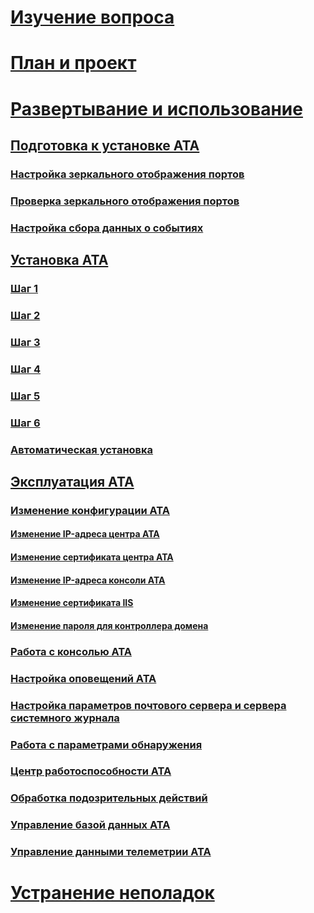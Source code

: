 # [Изучение вопроса](/advanced-threat-analytics/understand-explore/what-is-ata)
# [План и проект](/advanced-threat-analytics/plan-design/ata-capacity-planning)
# [Развертывание и использование](install-ata.md)
## [Подготовка к установке ATA](preinstall-ata.md)
### [Настройка зеркального отображения портов](configure-port-mirroring.md)
### [Проверка зеркального отображения портов](validate-port-mirroring.md)
### [Настройка сбора данных о событиях](configure-event-collection.md)
## [Установка ATA](install-ata.md)
### [Шаг 1](install-ata-step1.md)
### [Шаг 2](install-ata-step2.md)
### [Шаг 3](install-ata-step3.md)
### [Шаг 4](install-ata-step4.md)
### [Шаг 5](install-ata-step5.md)
### [Шаг 6](install-ata-step6.md)
### [Автоматическая установка](ata-silent-installation.md)
## [Эксплуатация ATA](operate-ata.md)
### [Изменение конфигурации ATA](modifying-ata-configuration.md)
#### [Изменение IP-адреса центра ATA](modifying-ata-config-centerip.md)
#### [Изменение сертификата центра ATA](modifying-ata-config-centercert.md)
#### [Изменение IP-адреса консоли ATA](modifying-ata-config-consoleip.md)
#### [Изменение сертификата IIS](modifying-ata-config-iiscert.md)
#### [Изменение пароля для контроллера домена](modifying-ata-config-dcpassword.md)
### [Работа с консолью ATA](working-with-ata-console.md)
### [Настройка оповещений ATA](setting-ata-alerts.md)
### [Настройка параметров почтового сервера и сервера системного журнала](setting-syslog-email-server-settings.md)
### [Работа с параметрами обнаружения](working-with-detection-settings.md)
### [Центр работоспособности ATA](ata-health-center.md)
### [Обработка подозрительных действий](working-with-suspicious-activities.md)
### [Управление базой данных ATA](ata-database-management.md)
### [Управление данными телеметрии ATA](manage-telemetry-settings.md)
# [Устранение неполадок](/advanced-threat-analytics/troubleshoot/troubleshooting-ata-using-logs)


<!--HONumber=May16_HO4-->


